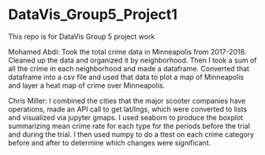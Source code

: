 # DataVis_Group5_Project1
This repo is for DataVis Group 5 project work 

Mohamed Abdi: Took the total crime data in Minneapolis from 2017-2018. Cleaned up the data and organized it by neighborhood. Then I took a sum of all the crime in each neighborhood and made a dataframe. Converted that dataframe into a csv file and used that data to plot a map of Minneapolis and layer a heat map of crime over Minneapolis.

Chris Miller:  I combined the cities that the major scooter companies have operations, made an API call to get lat/lngs, which were converted to lists and visualized via jupyter gmaps.  I used seaborn to produce the boxplot summarizing mean crime rate for each type for the periods before the trial and during the trial.   I then used numpy to do a ttest on each crime category before and after to determine which changes were significant.  
